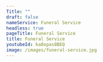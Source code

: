 ```yaml
---
Title: ""
draft: false
nameService: Funeral Service
headless: true
pageTitle: Funeral Service
title: Funeral Service
youtubeId: ka8opas8BEQ
image: /images/funeral-service.jpg
---
```

